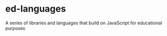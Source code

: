 # ed-languages
A series of libraries and languages that build on JavaScript for educational purposes

